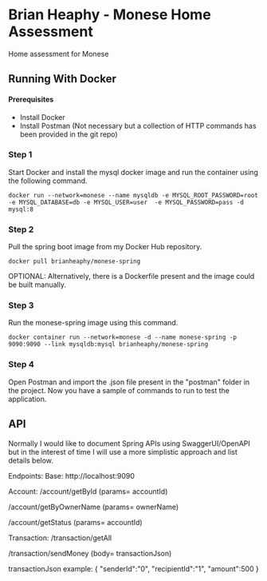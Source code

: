 # Brian Heaphy - Monese Home Assessment
Home assessment for Monese

## Running With Docker

#### Prerequisites 
- Install Docker
- Install Postman (Not necessary but a collection of HTTP commands has been provided in the git repo)

### Step 1
Start Docker and install the mysql docker image and run the container using the following command.

`docker run --network=monese --name mysqldb -e MYSQL_ROOT_PASSWORD=root -e MYSQL_DATABASE=db -e MYSQL_USER=user 
-e MYSQL_PASSWORD=pass -d mysql:8`

### Step 2
Pull the spring boot image from my Docker Hub repository.

`docker pull brianheaphy/monese-spring`

OPTIONAL: Alternatively, there is a Dockerfile present and the image could be built manually.

### Step 3
Run the monese-spring image using this command.

`docker container run --network=monese -d --name monese-spring -p 9090:9090 --link mysqldb:mysql brianheaphy/monese-spring`

### Step 4
Open Postman and import the .json file present in the "postman" folder in the project.
Now you have a sample of commands to run to test the application.


## API

Normally I would like to document Spring APIs using SwaggerUI/OpenAPI but in the interest of time I will use a more
simplistic approach and list details below.

Endpoints:
Base: http://localhost:9090

Account:
/account/getById (params= accountId)

/account/getByOwnerName (params= ownerName)

/account/getStatus (params= accountId)

Transaction:
/transaction/getAll

/transaction/sendMoney (body= transactionJson)

transactionJson example:
{
  "senderId":"0",
  "recipientId":"1",
  "amount":500
}

